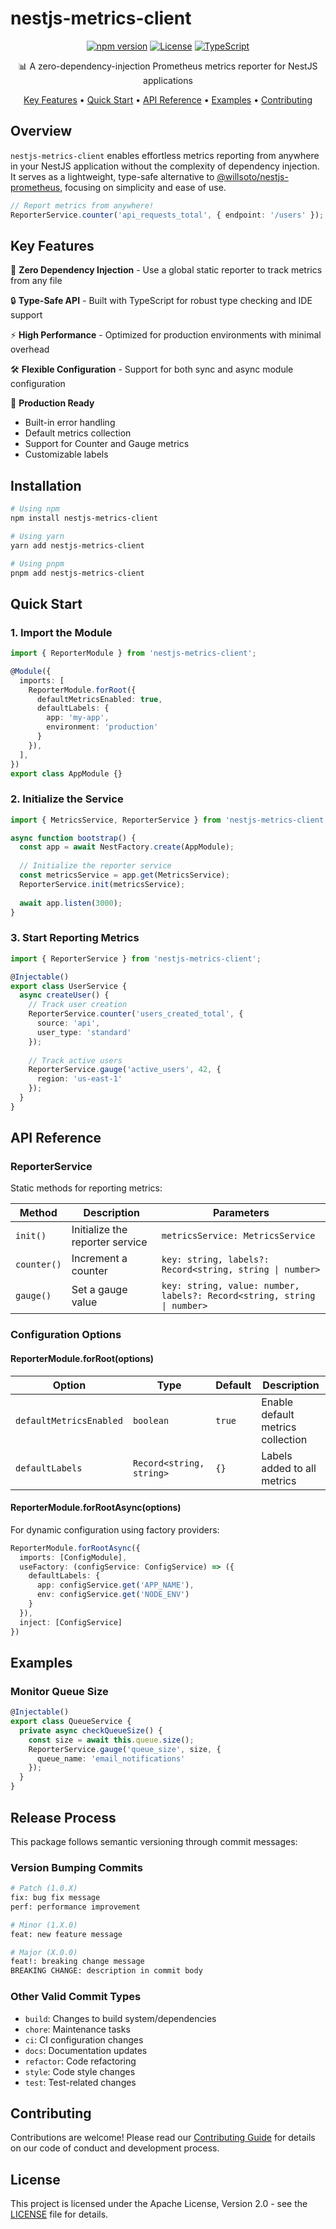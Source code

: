 # nestjs-metrics-client

<div align="center">

[![npm version](https://badge.fury.io/js/nestjs-metrics-client.svg)](https://badge.fury.io/js/nestjs-metrics-client)
[![License](https://img.shields.io/badge/License-Apache_2.0-blue.svg)](https://opensource.org/licenses/Apache-2.0)
[![TypeScript](https://img.shields.io/badge/TypeScript-Ready-blue.svg)](https://www.typescriptlang.org)

📊 A zero-dependency-injection Prometheus metrics reporter for NestJS applications

[Key Features](#key-features) •
[Quick Start](#quick-start) •
[API Reference](#api-reference) •
[Examples](#examples) •
[Contributing](#contributing)

</div>

## Overview

`nestjs-metrics-client` enables effortless metrics reporting from anywhere in your NestJS application without the complexity of dependency injection. It serves as a lightweight, type-safe alternative to [@willsoto/nestjs-prometheus](https://github.com/willsoto/nestjs-prometheus), focusing on simplicity and ease of use.

```typescript
// Report metrics from anywhere!
ReporterService.counter('api_requests_total', { endpoint: '/users' });
```

## Key Features

🌟 **Zero Dependency Injection** - Use a global static reporter to track metrics from any file

🔒 **Type-Safe API** - Built with TypeScript for robust type checking and IDE support

⚡ **High Performance** - Optimized for production environments with minimal overhead

🛠️ **Flexible Configuration** - Support for both sync and async module configuration

🎯 **Production Ready**
- Built-in error handling
- Default metrics collection
- Support for Counter and Gauge metrics
- Customizable labels

## Installation

```bash
# Using npm
npm install nestjs-metrics-client

# Using yarn
yarn add nestjs-metrics-client

# Using pnpm
pnpm add nestjs-metrics-client
```

## Quick Start

### 1. Import the Module

```typescript
import { ReporterModule } from 'nestjs-metrics-client';

@Module({
  imports: [
    ReporterModule.forRoot({
      defaultMetricsEnabled: true,
      defaultLabels: {
        app: 'my-app',
        environment: 'production'
      }
    }),
  ],
})
export class AppModule {}
```

### 2. Initialize the Service

```typescript
import { MetricsService, ReporterService } from 'nestjs-metrics-client';

async function bootstrap() {
  const app = await NestFactory.create(AppModule);
  
  // Initialize the reporter service
  const metricsService = app.get(MetricsService);
  ReporterService.init(metricsService);
  
  await app.listen(3000);
}
```

### 3. Start Reporting Metrics

```typescript
import { ReporterService } from 'nestjs-metrics-client';

@Injectable()
export class UserService {
  async createUser() {
    // Track user creation
    ReporterService.counter('users_created_total', { 
      source: 'api',
      user_type: 'standard'
    });
    
    // Track active users
    ReporterService.gauge('active_users', 42, { 
      region: 'us-east-1'
    });
  }
}
```

## API Reference

### ReporterService

Static methods for reporting metrics:

| Method | Description | Parameters |
|--------|-------------|------------|
| `init()` | Initialize the reporter service | `metricsService: MetricsService` |
| `counter()` | Increment a counter | `key: string, labels?: Record<string, string \| number>` |
| `gauge()` | Set a gauge value | `key: string, value: number, labels?: Record<string, string \| number>` |

### Configuration Options

#### ReporterModule.forRoot(options)

| Option | Type | Default | Description |
|--------|------|---------|-------------|
| `defaultMetricsEnabled` | `boolean` | `true` | Enable default metrics collection |
| `defaultLabels` | `Record<string, string>` | `{}` | Labels added to all metrics |

#### ReporterModule.forRootAsync(options)

For dynamic configuration using factory providers:

```typescript
ReporterModule.forRootAsync({
  imports: [ConfigModule],
  useFactory: (configService: ConfigService) => ({
    defaultLabels: {
      app: configService.get('APP_NAME'),
      env: configService.get('NODE_ENV')
    }
  }),
  inject: [ConfigService]
})
```

## Examples

### Monitor Queue Size

```typescript
@Injectable()
export class QueueService {
  private async checkQueueSize() {
    const size = await this.queue.size();
    ReporterService.gauge('queue_size', size, {
      queue_name: 'email_notifications'
    });
  }
}
```

## Release Process

This package follows semantic versioning through commit messages:

### Version Bumping Commits

```bash
# Patch (1.0.X)
fix: bug fix message
perf: performance improvement

# Minor (1.X.0)
feat: new feature message

# Major (X.0.0)
feat!: breaking change message
BREAKING CHANGE: description in commit body
```

### Other Valid Commit Types

- `build`: Changes to build system/dependencies
- `chore`: Maintenance tasks
- `ci`: CI configuration changes
- `docs`: Documentation updates
- `refactor`: Code refactoring
- `style`: Code style changes
- `test`: Test-related changes

## Contributing

Contributions are welcome! Please read our [Contributing Guide](CONTRIBUTING.md) for details on our code of conduct and development process.

## License

This project is licensed under the Apache License, Version 2.0 - see the [LICENSE](LICENSE) file for details.
